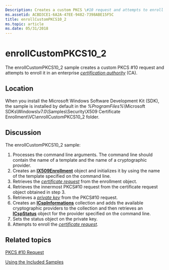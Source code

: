 ```yaml
---
Description: Creates a custom PKCS \#10 request and attempts to enroll it in an enterprise certification authority (CA).
ms.assetid: ACBD3CE1-6A2A-47EE-9482-7398ABE15F5C
title: enrollCustomPKCS10_2
ms.topic: article
ms.date: 05/31/2018
---
```


# enrollCustomPKCS10\_2

The enrollCustomPKCS10\_2 sample creates a custom PKCS \#10 request and attempts to enroll it in an enterprise [*certification authority*](https://docs.microsoft.com/windows/desktop/SecGloss/c-gly) (CA).

## Location

When you install the Microsoft Windows Software Development Kit (SDK), the sample is installed by default in the *%ProgramFiles%*\\Microsoft SDKs\\Windows\\v7.0\\Samples\\Security\\X509 Certificate Enrollment\\VC\\enrollCustomPKCS10\_2 folder.

## Discussion

The enrollCustomPKCS10\_2 sample:

1.  Processes the command line arguments. The command line should contain the name of a template and the name of a cryptographic provider.
2.  Creates an [**IX509Enrollment**](/windows/desktop/api/CertEnroll/nn-certenroll-ix509enrollment) object and initializes it by using the name of the template specified on the command line.
3.  Retrieves the [*certificate request*](https://docs.microsoft.com/windows/desktop/SecGloss/c-gly) from the enrollment object.
4.  Retrieves the innermost PKCS\#10 request from the certificate request object obtained in step 3.
5.  Retrieves a [*private key*](https://docs.microsoft.com/windows/desktop/SecGloss/p-gly) from the PKCS\#10 request.
6.  Creates an [**ICspInformations**](/windows/desktop/api/CertEnroll/nn-certenroll-icspinformations) collection and adds the available cryptographic providers to the collection and then retrieves an [**ICspStatus**](/windows/desktop/api/CertEnroll/nn-certenroll-icspstatus) object for the provider specified on the command line.
7.  Sets the status object on the private key.
8.  Attempts to enroll the [*certificate request*](https://docs.microsoft.com/windows/desktop/SecGloss/c-gly).

## Related topics

<dl> <dt>

[PKCS \#10 Request](pkcs--10-request.md)
</dt> <dt>

[Using the Included Samples](using-the-included-samples.md)
</dt> </dl>

 

 




